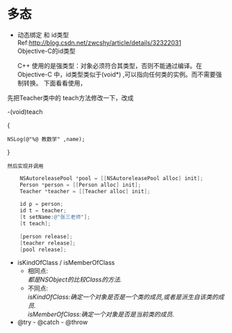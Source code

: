 # 多态
- 动态绑定 和 id类型  
Ref:http://blog.csdn.net/zwcshy/article/details/32322031   
  Objective-C的id类型   

  C++ 使用的是强类型：对象必须符合其类型，否则不能通过编译。在 Objective-C 中，id类型类似于(void*) ,可以指向任何类的实例。而不需要强制转换。
下面看看使用，

 先把Teacher类中的 teach方法修改一下，改成   

 -(void)teach

{

    NSLog(@"%@ 教数学" ,name);

}

    然后实现并调用   
    
```Objective-C
    NSAutoreleasePool *pool = [[NSAutoreleasePool alloc] init];
    Person *person = [[Person alloc] init];
    Teacher *teacher = [[Teacher alloc] init];
    
    id p = person;
    id t = teacher;
    [t setName:@"张三老师"];
    [t teach];
    
    [person release];
    [teacher release];
    [pool release];
```


- isKindOfClass / isMemberOfClass
  - 相同点:  
  *都是NSObject的比较Class的方法.*  
  - 不同点:  
  *isKindOfClass:确定一个对象是否是一个类的成员,或者是派生自该类的成员.*    
  *isMemberOfClass:确定一个对象是否是当前类的成员.*
- @try  - @catch  - @throw
